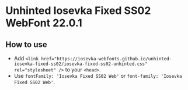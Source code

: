 # Unhinted Iosevka Fixed SS02 WebFont 22.0.1

## How to use

- Add `<link href="https://iosevka-webfonts.github.io/unhinted-iosevka-fixed-ss02/iosevka-fixed-ss02-unhinted.css" rel="stylesheet" />` to your `<head>`.
- Use `fontFamily: 'Iosevka Fixed SS02 Web'` or `font-family: 'Iosevka Fixed SS02 Web'`.
